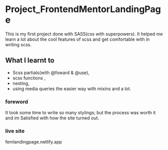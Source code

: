 # Project_FrontendMentorLandingPage
This is my first project done with SASS(css with superpowers). It helped me learn a lot about the cool features of scss and get comfortable with in writing scss. 

## What I learnt to 
* Scss partials(with @foward & @use),
* scss functions , 
* nesting, 
* using media queries the easier way with mixins and a lot.

### foreword
It took some time to write so many stylings; but the process was worth it and im Satisfied with how the site turned out.


### live site
femlandingpage.netlify.app
